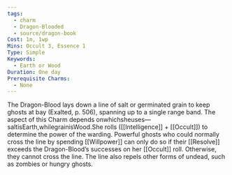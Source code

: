 ```yaml
---
tags:
  - charm
  - Dragon-Blooded
  - source/dragon-book
Cost: 1m, 1wp
Mins: Occult 3, Essence 1
Type: Simple
Keywords:
  - Earth or Wood
Duration: One day
Prerequisite Charms:
  - None
---
```

The Dragon-Blood lays down a line of salt or germinated grain to keep ghosts at bay (Exalted, p. 506), spanning up to a single range band. The aspect of this Charm depends onwhichsheuses—saltisEarth,whilegrainisWood.She rolls ([[Intelligence]] + [[Occult]]) to determine the power of the warding. Powerful ghosts who could normally cross the line by spending [[Willpower]] can only do so if their [[Resolve]] exceeds the Dragon-Blood’s successes on her [[Occult]] roll. Otherwise, they cannot cross the line. The line also repels other forms of undead, such as zombies or hungry ghosts.